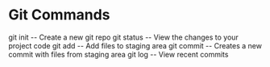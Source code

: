 # Git Commands

git init -- Create a new git repo
git status -- View the changes to your project code
git add -- Add files to staging area
git commit -- Creates a new commit with files from staging area
git log -- View recent commits
